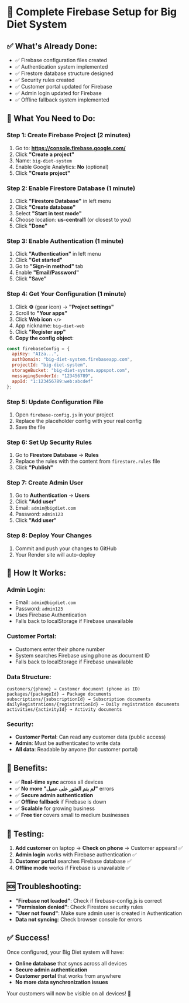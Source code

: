 # 🚀 Complete Firebase Setup for Big Diet System

## ✅ What's Already Done:
- ✅ Firebase configuration files created
- ✅ Authentication system implemented
- ✅ Firestore database structure designed
- ✅ Security rules created
- ✅ Customer portal updated for Firebase
- ✅ Admin login updated for Firebase
- ✅ Offline fallback system implemented

## 🔧 What You Need to Do:

### Step 1: Create Firebase Project (2 minutes)
1. Go to: **https://console.firebase.google.com/**
2. Click **"Create a project"**
3. Name: `big-diet-system`
4. Enable Google Analytics: **No** (optional)
5. Click **"Create project"**

### Step 2: Enable Firestore Database (1 minute)
1. Click **"Firestore Database"** in left menu
2. Click **"Create database"**
3. Select **"Start in test mode"**
4. Choose location: **us-central1** (or closest to you)
5. Click **"Done"**

### Step 3: Enable Authentication (1 minute)
1. Click **"Authentication"** in left menu
2. Click **"Get started"**
3. Go to **"Sign-in method"** tab
4. Enable **"Email/Password"**
5. Click **"Save"**

### Step 4: Get Your Configuration (1 minute)
1. Click **⚙️** (gear icon) → **"Project settings"**
2. Scroll to **"Your apps"**
3. Click **Web icon** `</>`
4. App nickname: `big-diet-web`
5. Click **"Register app"**
6. **Copy the config object**:

```javascript
const firebaseConfig = {
  apiKey: "AIza...",
  authDomain: "big-diet-system.firebaseapp.com",
  projectId: "big-diet-system",
  storageBucket: "big-diet-system.appspot.com",
  messagingSenderId: "123456789",
  appId: "1:123456789:web:abcdef"
};
```

### Step 5: Update Configuration File
1. Open `firebase-config.js` in your project
2. Replace the placeholder config with your real config
3. Save the file

### Step 6: Set Up Security Rules
1. Go to **Firestore Database** → **Rules**
2. Replace the rules with the content from `firestore.rules` file
3. Click **"Publish"**

### Step 7: Create Admin User
1. Go to **Authentication** → **Users**
2. Click **"Add user"**
3. Email: `admin@bigdiet.com`
4. Password: `admin123`
5. Click **"Add user"**

### Step 8: Deploy Your Changes
1. Commit and push your changes to GitHub
2. Your Render site will auto-deploy

## 🎯 How It Works:

### **Admin Login:**
- Email: `admin@bigdiet.com`
- Password: `admin123`
- Uses Firebase Authentication
- Falls back to localStorage if Firebase unavailable

### **Customer Portal:**
- Customers enter their phone number
- System searches Firebase using phone as document ID
- Falls back to localStorage if Firebase unavailable

### **Data Structure:**
```
customers/{phone} → Customer document (phone as ID)
packages/{packageId} → Package documents
subscriptions/{subscriptionId} → Subscription documents
dailyRegistrations/{registrationId} → Daily registration documents
activities/{activityId} → Activity documents
```

### **Security:**
- **Customer Portal**: Can read any customer data (public access)
- **Admin**: Must be authenticated to write data
- **All data**: Readable by anyone (for customer portal)

## 🚀 Benefits:
- ✅ **Real-time sync** across all devices
- ✅ **No more "لم يتم العثور على عميل"** errors
- ✅ **Secure admin authentication**
- ✅ **Offline fallback** if Firebase is down
- ✅ **Scalable** for growing business
- ✅ **Free tier** covers small to medium businesses

## 📱 Testing:
1. **Add customer** on laptop → **Check on phone** → Customer appears! ✅
2. **Admin login** works with Firebase authentication ✅
3. **Customer portal** searches Firebase database ✅
4. **Offline mode** works if Firebase is unavailable ✅

## 🆘 Troubleshooting:
- **"Firebase not loaded"**: Check if firebase-config.js is correct
- **"Permission denied"**: Check Firestore security rules
- **"User not found"**: Make sure admin user is created in Authentication
- **Data not syncing**: Check browser console for errors

## ✅ Success!
Once configured, your Big Diet system will have:
- **Online database** that syncs across all devices
- **Secure admin authentication**
- **Customer portal** that works from anywhere
- **No more data synchronization issues**

Your customers will now be visible on all devices! 🎉
